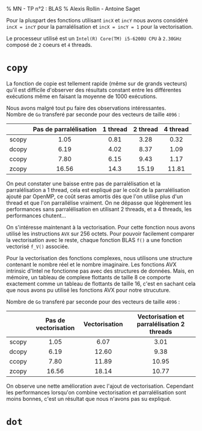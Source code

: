 % MN - TP n°2 : BLAS
% Alexis Rollin - Antoine Saget

Pour la pluspart des fonctions utilisant `incX` et `incY` nous avons considéré `incX = incY` pour la parralélisation et `incX = incY = 1` pour la vectorisation.

Le processeur utilisé est un `Intel(R) Core(TM) i5-6200U CPU` à `2.30GHz` composé de `2` coeurs et `4` threads.

# `copy`

La fonction de copie est tellement rapide (même sur de grands vecteurs) qu'il est difficile d'observer des résultats constant entre les différentes exécutions même en faisant la moyenne de 1000 exécutions.

Nous avons malgré tout pu faire des observations intéressantes.  
Nombre de `Go` transferé par seconde pour des vecteurs de taille `4096` :

|       | Pas de parralélisation | 1 thread | 2 thread | 4 thread |
| :---: | :--------------------: | :------: | :------: | :------: |
| scopy |          1.05          |   0.81   |   3.28   |   0.32   |
| dcopy |          6.19          |   4.02   |   8.37   |   1.09   |
| ccopy |          7.80          |   6.15   |   9.43   |   1.17   |
| zcopy |         16.56          |   14.3   |  15.19   |  11.81   |

On peut constater une baisse entre pas de parralélisation et la parralélisation a 1 thread, cela est expliqué par le coût de la parralélisation ajouté par OpenMP, ce coût seras amortis dès que l'on utilise plus d'un thread et que l'on parrallélise vraiment. On ne dépasse que légèrement les performances sans parralélisation en utilisant 2 threads, et a 4 threads, les performances chutent...

On s'intéresse maintenant à la vectorisation. Pour cette fonction nous avons utilisé les instructions `AVX` sur 256 octets. Pour pouvoir facilement comparer la vectorisation avec le reste, chaque fonction BLAS `f()` a une fonction vectorisé `f_V()` associée.  

Pour la vectorisation des fonctions complexes, nous utilisons une structure contenant le nombre réel et le nombre imaginaire. Les fonctions AVX intrinsic d'Intel ne fonctionne pas avec des structures de données. Mais, en mémoire, un tableau de complexe flottants de taille 8 ce comporte exactement comme un tableau de flottants de taille 16, c'est en sachant cela que nous avons pu utilisé les fonctions AVX pour notre strucuture.

Nombre de `Go` transferé par seconde pour des vecteurs de taille `4096` :

|       | Pas de vectorisation | Vectorisation | Vectorisation et parralélisation 2 threads |
| :---: | :------------------: | :-----------: | :----------------------------------------: |
| scopy |         1.05         |     6.07      |                    3.01                    |
| dcopy |         6.19         |     12.60     |                    9.38                    |
| ccopy |         7.80         |     11.89     |                   10.95                    |
| zcopy |        16.56         |     18.14     |                   10.77                    |

On observe une nette amélioration avec l'ajout de vectorisation. Cependant les performances lorsqu'on combine vectorisation et parralélisation sont moins bonnes, c'est un résultat que nous n'avons pas su expliqué.

# `dot`

